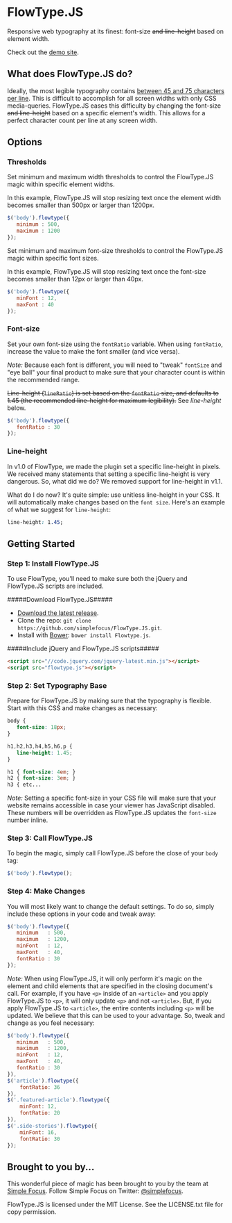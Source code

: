 # FlowType.JS #

Responsive web typography at its finest: font-size ~~and line-height~~ based on element width.

Check out the [demo site](http://simplefocus.com/flowtype).

## What does FlowType.JS do? ##

Ideally, the most legible typography contains [between 45 and 75 characters per line](http://webtypography.net/2.1.2). This is difficult to accomplish for all screen widths with only CSS media-queries. FlowType.JS eases this difficulty by changing the font-size ~~and line-height~~ based on a specific element's width. This allows for a perfect character count per line at any screen width.

## Options ##

### Thresholds ###

Set minimum and maximum width thresholds to control the FlowType.JS magic within specific element widths.

In this example, FlowType.JS will stop resizing text once the element width becomes smaller than 500px or larger than 1200px.

```javascript
$('body').flowtype({
   minimum : 500,
   maximum : 1200
});
```

Set minimum and maximum font-size thresholds to control the FlowType.JS magic within specific font sizes.

In this example, FlowType.JS will stop resizing text once the font-size becomes smaller than 12px or larger than 40px.

```javascript
$('body').flowtype({
   minFont : 12,
   maxFont : 40
});
```

### Font-size ###

Set your own font-size using the `fontRatio` variable. When using `fontRatio`, increase the value to make the font smaller (and vice versa).

_Note:_ Because each font is different, you will need to "tweak" `fontSize` and "eye ball" your final product to make sure that your character count is within the recommended range.

~~Line-height (`lineRatio`) is set based on the `fontRatio` size, and defaults to 1.45 (the recommended line-height for maximum legibility).~~ See *line-height* below.

```javascript
$('body').flowtype({
   fontRatio : 30
});
```


### Line-height ###

In v1.0 of FlowType, we made the plugin set a specific line-height in pixels. We received many statements that setting a specific line-height is very dangerous. So, what did we do? We removed support for line-height in v1.1.

What do I do now? It's quite simple: use unitless line-height in your CSS. It will automatically make changes based on the `font size`. Here's an example of what we suggest for `line-height`:

```css
line-height: 1.45;
```


## Getting Started ##

### Step 1: Install FlowType.JS ###

To use FlowType, you'll need to make sure both the jQuery and FlowType.JS scripts are included.

#####Download FlowType.JS#####
- [Download the latest release](https://github.com/simplefocus/FlowType.JS/archive/v1.1.0.zip).
- Clone the repo: `git clone https://github.com/simplefocus/FlowType.JS.git`.
- Install with [Bower](http://bower.io): `bower install Flowtype.js`.

#####Include jQuery and FlowType.JS scripts#####
```html
<script src="//code.jquery.com/jquery-latest.min.js"></script>
<script src="flowtype.js"></script>
```

### Step 2: Set Typography Base ###

Prepare for FlowType.JS by making sure that the typography is flexible. Start with this CSS and make changes as necessary:

```css
body {
   font-size: 18px;
}

h1,h2,h3,h4,h5,h6,p {
   line-height: 1.45;
}

h1 { font-size: 4em; }
h2 { font-size: 3em; }
h3 { etc...
```

_Note:_ Setting a specific font-size in your CSS file will make sure that your website remains accessible in case your viewer has JavaScript disabled. These numbers will be overridden as FlowType.JS updates the `font-size` number inline.

### Step 3: Call FlowType.JS ###

To begin the magic, simply call FlowType.JS before the close of your `body` tag:

```javascript
$('body').flowtype();
```

### Step 4: Make Changes ###

You will most likely want to change the default settings. To do so, simply include these options in your code and tweak away:

```javascript
$('body').flowtype({
   minimum   : 500,
   maximum   : 1200,
   minFont   : 12,
   maxFont   : 40,
   fontRatio : 30
});
```
_Note:_ When using FlowType.JS, it will only perform it's magic on the element and child elements that are specified in the closing document's call. For example, if you have `<p>` inside of an `<article>` and you apply FlowType.JS to `<p>`, it will only update `<p>` and not `<article>`. But, if you apply FlowType.JS to `<article>`, the entire contents including `<p>` will be updated. We believe that this can be used to your advantage. So, tweak and change as you feel necessary:

```javascript
$('body').flowtype({
   minimum   : 500,
   maximum   : 1200,
   minFont   : 12,
   maxFont   : 40,
   fontRatio : 30
}),
$('article').flowtype({
    fontRatio: 36
}),
$('.featured-article').flowtype({
    minFont: 12,
    fontRatio: 20
}),
$('.side-stories').flowtype({
    minFont: 16,
    fontRatio: 30
});
```

## Brought to you by... ##

This wonderful piece of magic has been brought to you by the team at [Simple Focus](http://simplefocus.com). Follow Simple Focus on Twitter: [@simplefocus](http://twitter.com/simplefocus).

FlowType.JS is licensed under the MIT License. See the LICENSE.txt file for copy permission.
